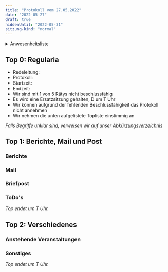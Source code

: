 ```yaml
---
title: "Protokoll vom 27.05.2022"
date: "2022-05-27"
draft: true
hiddenUntil: "2022-05-31"
sitzung-kind: "normal"
---
```


<details>
<summary>Anwesenheitsliste</summary>

#### Anwesende Rätys
- Valentin

#### Abwesende Rätys
- Jonas "Kooptimus"
- Marcel "Markal"

#### Entschuldigte Rätys
- Elif
- Australian

#### Gäste

</details>

## Top 0: Regularia

- Redeleitung: 
- Protokoll: 
- Startzeit: 
- Endzeit: 
- Wir sind mit 1 von 5 Rätys nicht beschlussfähig
- Es wird eine Ersatzsitzung gehalten, D um T Uhr
- Wir können aufgrund der fehlenden Beschlussfähigkeit das Protokoll nicht annehmen
- Wir nehmen die unten aufgelistete Topliste einstimmig an

_Falls Begriffe unklar sind, verweisen wir auf unser [Abkürzungsverzeichnis](https://fscs.hhu.de/wtf)_

## Top 1: Berichte, Mail und Post

### Berichte

### Mail

### Briefpost

### ToDo's

_Top endet um T Uhr._

## Top 2: Verschiedenes

### Anstehende Veranstaltungen

### Sonstiges

_Top endet um T Uhr._
